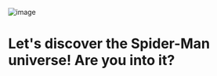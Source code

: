 ![image](https://github.com/user-attachments/assets/66a06151-6bc5-4687-88bd-9ce7b3e4516c)
# Let's discover the Spider-Man universe! Are you into it?
